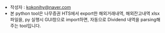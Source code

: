 
 - 작성자 : kokonihy@naver.com
 - 본 python tool은 나무증권 HTS에서 export한 해외거래내역, 해외잔고내역 xlsx 파일을,
   py 실행시 GUI창으로 import하면, 자동으로 Dividend 내역을 parsing해주는 tool입니다.  

   

